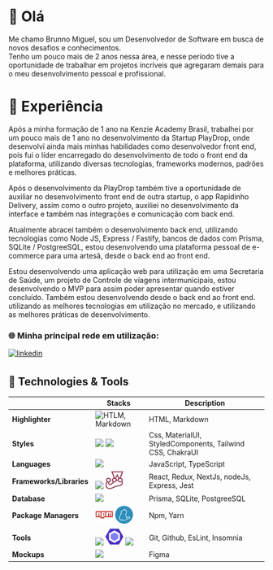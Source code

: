 <h1>👋 Olá</h1>

Me chamo Brunno Miguel, sou um Desenvolvedor de Software em busca de novos desafios e conhecimentos.
<br />
Tenho um pouco mais de 2 anos nessa área, e nesse período tive a oportunidade de trabalhar em projetos incríveis que agregaram demais para o meu desenvolvimento pessoal e profissional.

<h1>🚀 Experiência</h1>

Após a minha formação de 1 ano na Kenzie Academy Brasil, trabalhei por um pouco mais de 1 ano no desenvolvimento da Startup PlayDrop, onde desenvolvi ainda mais minhas habilidades como desenvolvedor front end, pois fui o líder encarregado do desenvolvimento de todo o front end da plataforma, utilizando diversas tecnologias, frameworks modernos, padrões e melhores práticas.
<br />

Após o desenvolvimento da PlayDrop também tive a oportunidade de auxiliar no desenvolvimento front end de outra startup, o app Rapidinho Delivery, assim como o outro projeto, auxiliei no desenvolvimento da interface e também nas integrações e comunicação com back end. 
<br />

Atualmente abracei também o desenvolvimento back end, utilizando tecnologias como Node JS, Express / Fastify, bancos de dados com Prisma, SQLite / PostgreeSQL, estou desenvolvendo uma plataforma pessoal de e-commerce para uma artesã, desde o back end ao front end.
<br />

Estou desenvolvendo uma aplicação web para utilização em uma Secretaria de Saúde, um projeto de Controle de viagens intermunicipais, estou desenvolvendo o MVP para assim poder apresentar quando estiver concluído. Também estou desenvolvendo desde o back end ao front end. utilizando as melhores tecnologias em utilização no mercado, e utilizando as melhores práticas de desenvolvimento.

<h3>🌐 Minha principal rede em utilização:</h3>

<div>
  <a href="https://linkedin.com/in/brunno-miguel" target="_blank">
<img src=https://img.shields.io/badge/linkedin-%231E77B5.svg?&style=for-the-badge&logo=linkedin&logoColor=white alt=linkedin style="margin-bottom: 5px;" />
</a>
</div>

## 🔧 Technologies & Tools

|     | Stacks | Description |
| --- | --- | --- |
|**Highlighter**|  <img height='35px' src="https://skillicons.dev/icons?i=html,md&theme=light"  alt="HTLM, Markdown"/>| HTML, Markdown |
|**Styles**|  <img height='35px'  src="https://skillicons.dev/icons?i=css,materialui,styledcomponents,tailwind" /> <img height="35px" src="https://ia802807.us.archive.org/24/items/github.com-chakra-ui-chakra-ui_-_2020-02-13_17-20-29/cover.jpg"/> | Css, MaterialUI, StyledComponents, Tailwind CSS, ChakraUI |
|**Languages**|  <img height='35px'  src="https://skillicons.dev/icons?i=js,ts"/>| JavaScript, TypeScript |
|**Frameworks/Libraries**|  <img height='35px'  src="https://skillicons.dev/icons?i=react,redux,nodejs,nextjs,express"/> <img src="https://github.com/devicons/devicon/blob/master/icons/jest/jest-plain.svg" height="35px" />| React, Redux, NextJs, nodeJs, Express, Jest |
|**Database**|  <img height='35px'  src="https://skillicons.dev/icons?i=prisma,sqlite,postgresql"/> | Prisma, SQLite, PostgreeSQL |
|**Package Managers**|  <img src="https://github.com/devicons/devicon/blob/master/icons/npm/npm-original-wordmark.svg" height="35px" /> <img src="https://github.com/devicons/devicon/blob/master/icons/yarn/yarn-original.svg" height="35px" />| Npm, Yarn |
|**Tools**|  <img height='35px'  src="https://skillicons.dev/icons?i=git,github"/> <img height="35px" src="https://github.com/devicons/devicon/blob/master/icons/eslint/eslint-original.svg" /> <img height="35px" src="https://seeklogo.com/images/I/insomnia-logo-A35E09EB19-seeklogo.com.png" /> | Git, Github, EsLint, Insomnia |
|**Mockups**|  <img height='35px'  src="https://skillicons.dev/icons?i=figma"/>| Figma |
